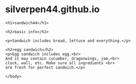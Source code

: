 # silverpen44.github.io
<!DOCTYPE html>
<html>
    <head>
        <meta charset="utf-8">
        <title>sandwich44</title>
    </head>
    <body>

    <h1>sandwich44</h1>

    <h2>basic info</h2>

    <p>Sandwich includes bread, lettuce and everything.</p>

    <h2>egg sandwich</h2>
    <p>Egg sandwich includes egg.<br>
    And it may contain cucumber, dragonwings, jam,<br>
    clock, wall, etc. Make sure all ingredients <br>
    are fresh for perfect sandwich.</p>

    </body>
</html>
